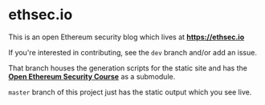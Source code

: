 # ethsec.io

This is an open Ethereum security blog which lives at **https://ethsec.io**

If you're interested in contributing, see the `dev` branch and/or add an issue.

That branch houses the generation scripts for the static site and has the [**Open Ethereum Security Course**](https://github.com/ethereumsec/course) as a submodule.

`master` branch of this project just has the static output which you see live.
